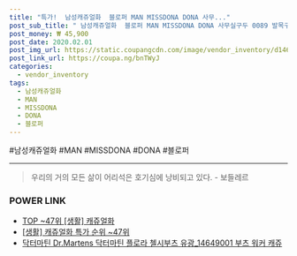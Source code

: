 ```yaml
--- 
title: "특가!  남성캐쥬얼화  블로퍼 MAN MISSDONA DONA 사무..." 
post_sub_title: " 남성캐쥬얼화  블로퍼 MAN MISSDONA DONA 사무실구두 0089 발목구두" 
post_money: ₩ 45,900 
post_date: 2020.02.01 
post_img_url: https://static.coupangcdn.com/image/vendor_inventory/d146/20bbed5f23ed861c5c0b7ebef552649b596db76c5f690c6114b4bd857983.jpg 
post_link_url: https://coupa.ng/bnTWyJ 
categories: 
  - vendor_inventory 
tags: 
  - 남성캐쥬얼화 
  - MAN 
  - MISSDONA 
  - DONA 
  - 블로퍼 
--- 
```

  #남성캐쥬얼화 #MAN #MISSDONA #DONA #블로퍼 
<hr> 

> 우리의 거의 모든 삶이 어리석은 호기심에 낭비되고 있다. - 보들레르 


### POWER LINK

* <a href="https://blog.naver.com/an0733/221792337639" target="_blank"> TOP ~47위 [생활] 캐쥬얼화</a>
* <a href="https://blog.naver.com/sakai111/221792337654" target="_blank"> [생활] 캐쥬얼화 특가 순위 ~47위</a>
* <a href="https://blog.naver.com/fasyy4321/221784881468" target="_blank">닥터마틴 Dr.Martens 닥터마틴 플로라 첼시부츠 유광_14649001 부츠 워커 캐쥬</a>
